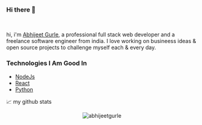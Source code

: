 ### Hi there 👋

<br />

hi, i'm [Abhijeet Gurle](https://www.linkedin.com/in/abhijeet-gurle-7b1286162/), a professional full stack web developer and a freelance software engineer from india. I love working on busineess ideas & open source projects to challenge myself each & every day.

### Technologies I Am Good In
- [NodeJs](https://nodejs.org/en)
- [React](https://react.dev/)
- [Python](https://www.python.org/)

📈 my github stats

<p align="center"> <img src="https://github-readme-stats.vercel.app/api?username=abhijeetgurle&show_icons=true&theme=gotham" alt="abhijeetgurle" />
